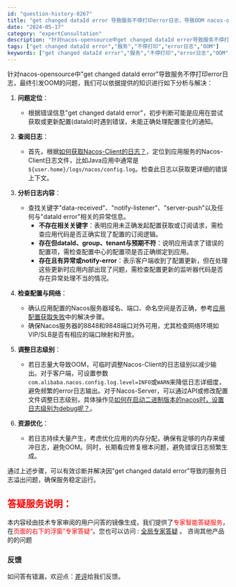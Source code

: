 ```yaml
---
id: "question-history-8267"
title: "get changed dataId error 导致服务不停打印error日志，导致OOM nacos-opensource"
date: "2024-05-17"
category: "expertConsultation"
description: "针对nacos-opensource中get changed dataId error导致服务不停打印error日志，最终引发OOM的问题，我们可以依据提供的知识进行如下分析与解决：1. **问题定位**：   - 根据错误信息get changed dataId error，初步判断可能是应用在尝"
tags: ["get changed dataId error","服务","不停打印","error日志","OOM"]
keywords: ["get changed dataId error","服务","不停打印","error日志","OOM"]
---
```


针对nacos-opensource中"get changed dataId error"导致服务不停打印error日志，最终引发OOM的问题，我们可以依据提供的知识进行如下分析与解决：

1. **问题定位**：
   - 根据错误信息"get changed dataId error"，初步判断可能是应用在尝试获取或更新配置(dataId)时遇到错误，未能正确处理配置变化的通知。
   
2. **查阅日志**：
   - 首先，根据[如何获取Nacos-Client的日志？](https://aliyuque.antfin.com/ozb6sn/nacos-opensource/ci3i97p07s73tewg)，定位到应用服务的Nacos-Client日志文件，比如Java应用中通常是`${user.home}/logs/nacos/config.log`。检查此日志以获取更详细的错误上下文。
   
3. **分析日志内容**：
   - 查找关键字"data-received"、"notify-listener"、"server-push"以及任何与"dataId error"相关的异常信息。
     - **不存在相关关键字**：表明应用未正确发起配置获取或订阅请求，需检查应用代码是否正确实现了配置的订阅逻辑。
     - **存在但dataId、group、tenant与预期不符**：说明应用请求了错误的配置项，需检查配置中心的配置项是否正确绑定到应用。
     - **存在且有异常或notify-error**：表示客户端收到了配置更新，但在处理这些更新时应用内部出现了问题，需检查配置更新的监听器代码是否存在异常处理不当的情况。
   
4. **检查配置与网络**：
   - 确认应用配置的Nacos服务器域名、端口、命名空间是否正确，参考[应用配置获取失败](https://aliyuque.antfin.com/ozb6sn/nacos-opensource/ugNSK)中的解决步骤。
   - 确保Nacos服务器的8848和9848端口对外可用，尤其检查网络环境如VIP/SLB是否有相应的端口映射和开放。
   
5. **调整日志级别**：
   - 若日志量大导致OOM，可临时调整Nacos-Client的日志级别以减少输出。对于客户端，可设置参数`com.alibaba.nacos.config.log.level=INFO`或`WARN`来降低日志详细度，避免频繁的error日志输出。对于Nacos-Server，可以通过API或修改配置文件调整日志级别，具体操作见[如何在启动二进制版本的nacos时，设置日志级别为debug呢？](https://aliyuque.antfin.com/ozb6sn/nacos-opensource/p9GN3)。
   
6. **资源优化**：
   - 若日志持续大量产生，考虑优化应用的内存分配，确保有足够的内存来缓冲日志，避免OOM。同时，长期看应修复根本问题，避免错误日志频繁生成。

通过上述步骤，可以有效诊断并解决因"get changed dataId error"导致的服务日志溢出问题，确保服务稳定运行。
## <font color="#FF0000">答疑服务说明：</font> 

本内容经由技术专家审阅的用户问答的镜像生成，我们提供了<font color="#FF0000">专家智能答疑服务</font>，在<font color="#FF0000">页面的右下的浮窗”专家答疑“</font>。您也可以访问 : [全局专家答疑](https://opensource.alibaba.com/chatBot) 。 咨询其他产品的的问题

### 反馈
如问答有错漏，欢迎点：[差评](https://ai.nacos.io/user/feedbackByEnhancerGradePOJOID?enhancerGradePOJOId=13615)给我们反馈。
